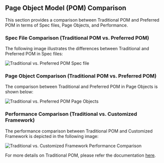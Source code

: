 ## Page Object Model (POM) Comparison

This section provides a comparison between Traditional POM and Preferred POM in terms of Spec files, Page Objects, and Performance.

### Spec File Comparison (Traditional POM vs. Preferred POM)

The following image illustrates the differences between Traditional and Preferred POM in Spec files:

![Traditional vs. Preferred POM Spec file](https://raw.githubusercontent.com/vasu31dev/playwright-ts-template/main/docs/images/SpecFile-Comparision.png)

### Page Object Comparison (Traditional POM vs. Preferred POM)

The comparison between Traditional and Preferred POM in Page Objects is shown below:

![Traditional vs. Preferred POM Page Objects](https://raw.githubusercontent.com/vasu31dev/playwright-ts-template/main/docs/images/PageObject-Comparision.png)

### Performance Comparison (Traditional vs. Customized Framework)

The performance comparison between Traditional POM and Customized Framework is depicted in the following image:

![Traditional vs. Customized Framework Performance Comparison](https://raw.githubusercontent.com/vasu31dev/playwright-ts-template/main/docs/images/Performance-TraditionalPOMVsCustomised%20POM.png)

For more details on Traditional POM, please refer the documentation [here](https://playwright.dev/docs/pom).
